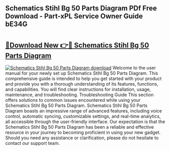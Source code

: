 ## Schematics Stihl Bg 50 Parts Diagram PDf Free Download - Part-xPL Service Owner Guide bE34G

# <h2><a href="http://dfrisjn.blite.top/?on=Schematics+Stihl+Bg+50+Parts+Diagram">🔗Download New 👉🔴 Schematics Stihl Bg 50 Parts Diagram</a></h2>

[![Schematics Stihl Bg 50 Parts Diagram download](https://i.imgur.com/lujVjoI.png)](http://dfrisjn.blite.top/?on=Schematics+Stihl+Bg+50+Parts+Diagram)
Welcome to the user manual for your newly set up Schematics Stihl Bg 50 Parts Diagram. This comprehensive guide is intended to help you get started with your product and provide you with a thorough understanding of its features, functions, and capabilities. You will find clear instructions for installation, usage, maintenance, and troubleshooting. Troubleshooting Guide This section offers solutions to common issues encountered while using your Schematics Stihl Bg 50 Parts Diagram. Schematics Stihl Bg 50 Parts Diagram boasts an impressive range of advanced features, including voice control, automatic syncing, customizable settings, and real-time analytics, all accessible through the user-friendly interface. Our expectation is that the Schematics Stihl Bg 50 Parts Diagram has been a reliable and effective resource in your journey to becoming proficient in using your new gadget. Should you need any assistance or clarification, please do not hesitate to contact our support team.
